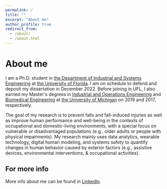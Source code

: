 ```yaml
---
permalink: /
title: ""
excerpt: "About me"
author_profile: true
redirect_from: 
  - /about/
  - /about.html
---
```


About me
======
I am a Ph.D. student in [the Department of Industrial and Systems Engineering](https://www.ise.ufl.edu) at [the University of Florida](https://www.ufl.edu). I am on schedule to defend and deposit my dissertation in December 2022. Before joining in UFL, I also earned my Master's degrees in [Industrial and Operations Engineering](https://ioe.engin.umich.edu) and [Biomedical Engineering](https://bme.umich.edu) at [the University of Michigan](https://umich.edu) on 2019 and 2017, respectively. 

The goal of my research is to prevent falls and fall-induced injuries as well as improve human performance and well-being in the contexts of occupational and domestic-living environments, with a special focus on vulnerable or disadvantaged populations (e.g., older adults or people with physical impairments). My research mainly uses data analytics, wearable technology, digital human modeling, and systems safety to quantify changes in human behavior caused by exterior factors (e.g., assistive devices, environmental interventions, & occupational activities).

For more info
------
More info about me can be found in [LinkedIn](https://www.linkedin.com/in/yueluo-ufl). 

